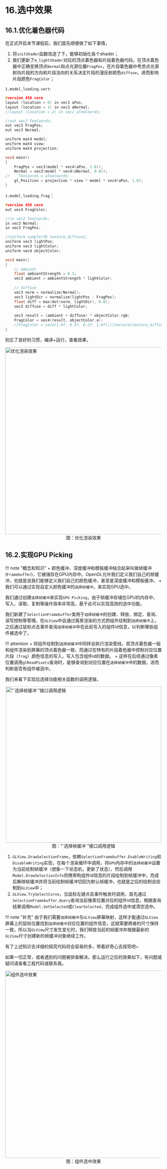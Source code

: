 # 16.选中效果
## 16.1.优化着色器代码
在正式开启本节课程前，我们首先顺便做了如下事情，

1. 将`initShader`函数改造了下，能够初始化各个shader；
2. 我们更新了`m_lightShader`对应的顶点着色器和片段着色器代码，在顶点着色器中正确变换顶点`Normal`和点光源位置`FragPos`，在片段着色器中考虑点光源射向片段的方向和片段法向的关系决定片段的漫反射颜色`diffuse`，进而影响片段颜色`FragColor`；

`1.model_loading.vert`:
```c
#version 450 core
layout (location = 0) in vec3 aPos;
layout (location = 1) in vec3 aNormal;
//layout (location = 2) in vec2 aTexCoords;

//out vec2 TexCoords;
out vec3 FragPos;
out vec3 Normal;

uniform mat4 model;
uniform mat4 view;
uniform mat4 projection;

void main()
{
    FragPos = vec3(model * vec4(aPos, 1.0));
    Normal = vec3(model * vec4(aNormal, 0.0));
//    TexCoords = aTexCoords;    
    gl_Position = projection * view * model * vec4(aPos, 1.0);
}
```

`1.model_loading.frag`：
```c
#version 450 core
out vec4 FragColor;

//in vec2 TexCoords;
in vec3 Normal;  
in vec3 FragPos;  

//uniform sampler2D texture_diffuse1;
uniform vec3 lightPos; 
uniform vec3 lightColor;
uniform vec4 objectColor;

void main()
{
    // ambient
    float ambientStrength = 0.3;
    vec3 ambient = ambientStrength * lightColor;
    
    // diffuse 
    vec3 norm = normalize(Normal);
    vec3 lightDir = normalize(lightPos - FragPos);
    float diff = max(dot(norm, lightDir), 0.0);
    vec3 diffuse = diff * lightColor;
            
    vec3 result = (ambient + diffuse) * objectColor.rgb;
    FragColor = vec4(result, objectColor.a);
    //FragColor = vec4(1.0f, 0.5f, 0.2f, 1.0f);//texture(texture_diffuse1, TexCoords);
}
```

别忘了良好的习惯，编译+运行，查看效果，

<img src="../img/cad/image-69.png" alt="优化渲染效果" width="600" align="middle" style="display: block; margin-left: auto; margin-right: auto;"/>
<figcaption style="text-align: center;">图：优化渲染效果</figcaption>

## 16.2.实现GPU Picking

!!! note "概念和知识"
    + 颜色缓冲、深度缓冲和模板缓冲结合起来叫做帧缓冲(`Framebuffer`)，它被储存在GPU内存中。OpenGL允许我们定义我们自己的帧缓冲，也就是说我们能够定义我们自己的颜色缓冲，甚至是深度缓冲和模板缓冲。
    + 我们可以通过实现自定义颜色缓冲的`选择帧缓冲`，来实现GPU选中。

我们通过创建`选择帧缓冲`来实现`GPU Picking`，由于帧缓冲存储在GPU的内存中，写入、读取、复制等操作效率非常高，基于此可以实现高效的选中功能。

我们新建了`SelectionFramebuffer`类用于`选择帧缓冲`的创建、释放、绑定、查询、读写控制等管理。在`GLView`中会通过离屏渲染的方式把组件绘制到`选择帧缓冲`上，之后通过鼠标点击事件查询`选择帧缓冲`中在此前写入的组件id信息，以判断哪些组件被选中了。

!!! attention
    + 将组件绘制到`选择帧缓冲`中同样会执行渲染管线，其顶点着色器一般和组件渲染到屏幕的顶点着色器一致，而通过在特有的片段着色器中控制对应位置片段（`frag`）颜色信息的写入，写入包含组件id的数据。
    + 这样在后续通过像素位置调用`glReadPixels`查询时，能够查询到对应位置在`选择帧缓冲`中的数据，进而判断是否有组件被选中。

我们来看下实现后选择功能相关函数的调用逻辑，

<img src="../img/cad/image-70.png" alt="“`选择帧缓冲`”接口调用逻辑" width="500" align="middle" style="display: block; margin-left: auto; margin-right: auto;"/>
<figcaption style="text-align: center;">图：“`选择帧缓冲`”接口调用逻辑</figcaption>

1. `GLView.DrawSelectionFrame`，依赖`SelectionFramebuffer.EnableWriting`和`DisableWriting`实现，在每个渲染循环中调用，将`GPU`内存中的`选择帧缓冲`设置为当前绘制帧缓冲（想象一下状态机，更新了状态），然后调用`Model.DrawSelectionInfo`将携带构组件id信息的片段绘制到帧缓冲中，完成后解绑帧缓冲并将当前绘制帧缓冲切回为默认帧缓冲，也就是之后的绘制会绘制到`GLView`中；
2. `GLView.TrySelectCurve`，当鼠标左键点击事件触发时调用，首先通过`SelectionFramebuffer.Query`查询当前像素位置对应的组件id信息，根据查询结果调用`Model.SetSelected`或`ClearSelected`，完成组件选中或清空选中。

!!! note "补充"
    由于我们需要`选择帧缓冲`与`GLView`屏幕映射，这样才能通过`GLView`屏幕上的鼠标位置找到`选择帧缓冲`对应位置的组件信息，这就需要两者的尺寸保持一致，所以当`GLView`尺寸发生变化时，我们释放当前的帧缓冲并根据最新的`GLView`尺寸创建新的帧缓冲对象继续工作。

有了上述知识去详细的探究代码将会容易的多，带着好奇心去探究吧~

如果一切正常，或者遇到的问题被排查解决，那么运行之后的效果如下，有问题或疑问请查看工程代码或联系我。

<img src="../img/cad/image-71.png" alt="组件选中效果" width="600" align="middle" style="display: block; margin-left: auto; margin-right: auto;"/>
<figcaption style="text-align: center;">图：组件选中效果</figcaption>

